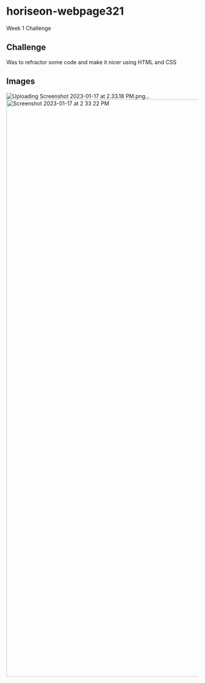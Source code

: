 # horiseon-webpage321
Week 1 Challenge

## Challenge
Was to refractor some code and make it nicer using HTML and CSS

## Images
![Uploading Screenshot 2023-01-17 at 2.33.18 PM.png…]()
<img width="1512" alt="Screenshot 2023-01-17 at 2 33 22 PM" src="https://user-images.githubusercontent.com/109821108/212987813-c22e4e64-1324-4a65-a098-781c5c2b1461.png">

